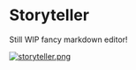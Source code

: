 # Storyteller

Still WIP fancy markdown editor!

[![storyteller.png](https://i.postimg.cc/tTF6NjrR/storyteller.png)](https://postimg.cc/k6XD7k3L)
